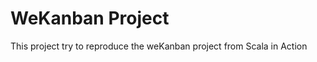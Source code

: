 WeKanban Project
==================

This project try to reproduce the weKanban project from Scala in Action
